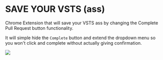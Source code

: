# SAVE YOUR VSTS (ass)

Chrome Extension that will save your VSTS ass by changing the Complete Pull Request button functionality.

It will simple hide the `Complete` button and extend the dropdown menu so you won't click and complete without actually giving confirmation.

![](https://image.ibb.co/c7YdE6/desc.png)


